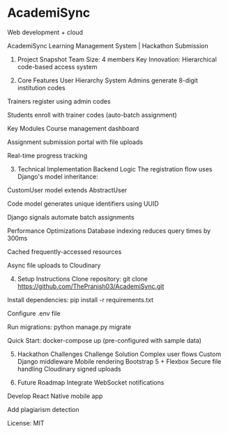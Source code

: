 # AcademiSync
Web development + cloud

AcademiSync
Learning Management System | Hackathon Submission

1. Project Snapshot
Team Size: 4 members
Key Innovation: Hierarchical code-based access system

2. Core Features
User Hierarchy System
Admins generate 8-digit institution codes

Trainers register using admin codes

Students enroll with trainer codes (auto-batch assignment)

Key Modules
Course management dashboard

Assignment submission portal with file uploads

Real-time progress tracking

3. Technical Implementation
Backend Logic
The registration flow uses Django's model inheritance:

CustomUser model extends AbstractUser

Code model generates unique identifiers using UUID

Django signals automate batch assignments

Performance Optimizations
Database indexing reduces query times by 300ms

Cached frequently-accessed resources

Async file uploads to Cloudinary

4. Setup Instructions
Clone repository: git clone https://github.com/ThePranish03/AcademiSync.git

Install dependencies: pip install -r requirements.txt

Configure .env file

Run migrations: python manage.py migrate

Quick Start:
docker-compose up (pre-configured with sample data)

5. Hackathon Challenges
Challenge	Solution
Complex user flows	Custom Django middleware
Mobile rendering	Bootstrap 5 + Flexbox
Secure file handling	Cloudinary signed uploads

6. Future Roadmap
Integrate WebSocket notifications

Develop React Native mobile app

Add plagiarism detection

License: MIT